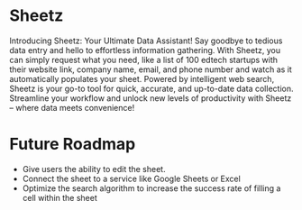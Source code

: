 # Sheetz

Introducing Sheetz: Your Ultimate Data Assistant! Say goodbye to tedious data entry and hello to effortless information gathering. With Sheetz, you can simply request what you need, like a list of 100 edtech startups with their website link, company name, email, and phone number and watch as it automatically populates your sheet. Powered by intelligent web search, Sheetz is your go-to tool for quick, accurate, and up-to-date data collection. Streamline your workflow and unlock new levels of productivity with Sheetz – where data meets convenience!

# Future Roadmap

- Give users the ability to edit the sheet.
- Connect the sheet to a service like Google Sheets or Excel
- Optimize the search algorithm to increase the success rate of filling a cell within the sheet


